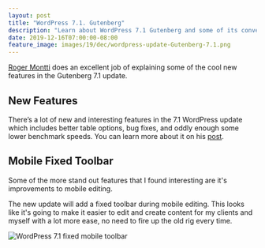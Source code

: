 ```yaml
---
layout: post
title: "WordPress 7.1. Gutenberg"
description: "Learn about WordPress 7.1 Gutenberg and some of its convenient new updates from Roger Montti"
date: 2019-12-16T07:00:00-08:00
feature_image: images/19/dec/wordpress-update-Gutenberg-7.1.png
---
```



[Roger Montti](https://twitter.com/martinibuster) does an excellent job of explaining some of the cool new features in the Gutenberg 7.1 update.


## New Features
There’s a lot of new and interesting features in the 7.1 WordPress update which includes better table options, bug fixes, and oddly enough some lower benchmark speeds. You can learn more about it on his [post](https://www.searchenginejournal.com/wordpress-announces-gutenberg-7-1-its-big/340097/#close).


## Mobile Fixed Toolbar
Some of the more stand out features that I found interesting are it's improvements to mobile editing.

The new update will add a fixed toolbar during mobile editing.   This looks like it's going to make it easier to edit and create content for my clients and myself with a lot more ease, no need to fire up the old rig every time.

![WordPress 7.1 fixed mobile toolbar](https://make.wordpress.org/core/files/2019/12/IMG_37A65965225E-2.jpeg)

